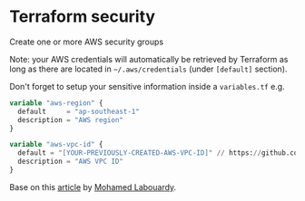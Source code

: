 # Terraform security

Create one or more AWS security groups

Note: your AWS credentials will automatically be retrieved by Terraform as long as there are located in `~/.aws/credentials` (under `[default]` section).

Don't forget to setup your sensitive information inside a `variables.tf`
e.g.
```terraform
variable "aws-region" {
  default     = "ap-southeast-1"
  description = "AWS region"
}

variable "aws-vpc-id" {
  default = "[YOUR-PREVIOUSLY-CREATED-AWS-VPC-ID]" // https://github.com/minus-et-cortex/terraform-network
  description = "AWS VPC ID"
}
```

Base on this [article](https://hackernoon.com/manage-aws-vpc-as-infrastructure-as-code-with-terraform-55f2bdb3de2a) by [Mohamed Labouardy](https://hackernoon.com/@mlabouardy).
